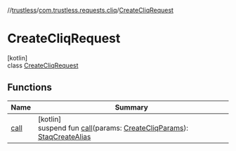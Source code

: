 //[trustless](../../../index.md)/[com.trustless.requests.cliq](../index.md)/[CreateCliqRequest](index.md)

# CreateCliqRequest

[kotlin]\
class [CreateCliqRequest](index.md)

## Functions

| Name | Summary |
|---|---|
| [call](call.md) | [kotlin]<br>suspend fun [call](call.md)(params: [CreateCliqParams](../-create-cliq-params/index.md)): [StaqCreateAlias](../-staq-create-alias/index.md) |
